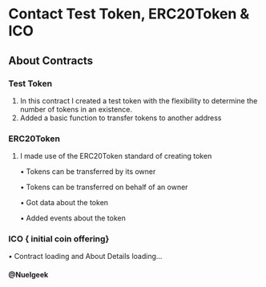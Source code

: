 # Contact Test Token, ERC20Token & ICO

## About Contracts

### Test Token
1. In this contract I created a test token with the flexibility to determine the number of tokens in an existence.
2. Added a basic function to transfer tokens to another address

### ERC20Token
1. I made use of the ERC20Token standard of creating token

   • Tokens can be transferred by its owner

   • Tokens can be transferred on behalf of an owner

   • Got data about the token

   • Added events about the token

### ICO { initial coin offering}

   • Contract loading and About Details loading...


#### @Nuelgeek
